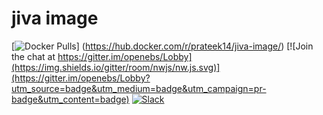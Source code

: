 # jiva image
[![Docker Pulls](https://img.shields.io/docker/pulls/prateek14/jiva-image.svg)]
(https://hub.docker.com/r/prateek14/jiva-image/)
[![Join the chat at https://gitter.im/openebs/Lobby](https://img.shields.io/gitter/room/nwjs/nw.js.svg)](https://gitter.im/openebs/Lobby?utm_source=badge&utm_medium=badge&utm_campaign=pr-badge&utm_content=badge)
[![Slack](https://img.shields.io/badge/Chat!!!-Slack-ff69b4.svg)]( https://openebs-community.slack.com/signup)
